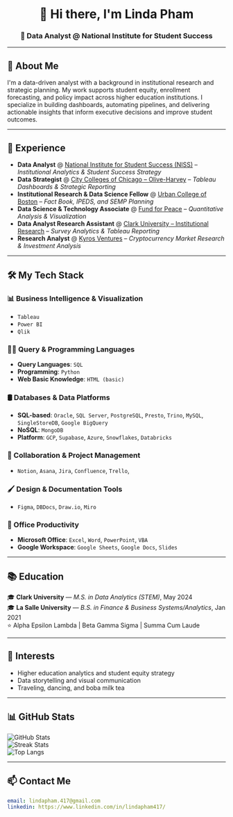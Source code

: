 <div align="center">

# 👋 Hi there, I'm Linda Pham

###  💼 Data Analyst @ National Institute for Student Success  

</div>

---

## 🧠 About Me

I'm a data-driven analyst with a background in institutional research and strategic planning. My work supports student equity, enrollment forecasting, and policy impact across higher education institutions. I specialize in building dashboards, automating pipelines, and delivering actionable insights that inform executive decisions and improve student outcomes.

---

## 💼 Experience

- **Data Analyst** @ [National Institute for Student Success (NISS)](https://niss.gsu.edu/) – *Institutional Analytics & Student Success Strategy*
- **Data Strategist** @ [City Colleges of Chicago – Olive-Harvey](https://www.ccc.edu/colleges/olive-harvey) – *Tableau Dashboards & Strategic Reporting*
- **Institutional Research & Data Science Fellow** @ [Urban College of Boston](https://www.urbancollege.edu/) – *Fact Book, IPEDS, and SEMP Planning*
- **Data Science & Technology Associate** @ [Fund for Peace](https://fundforpeace.org/) – *Quantitative Analysis & Visualization*
- **Data Analyst Research Assistant** @ [Clark University – Institutional Research](https://www.clarku.edu/offices/strategic-analytics/) – *Survey Analytics & Tableau Reporting*
- **Research Analyst** @ [Kyros Ventures](https://kyros.ventures/) – *Cryptocurrency Market Research & Investment Analysis*

---

## 🛠️ My Tech Stack

### 📊 Business Intelligence & Visualization
- `Tableau`
- `Power BI`
- `Qlik`
  
### 🧑‍💻 Query & Programming Languages
- **Query Languages**: `SQL`
- **Programming**: `Python`
- **Web Basic Knowledge**: `HTML (basic)`

### 🛢️ Databases & Data Platforms
- **SQL-based**: `Oracle`, `SQL Server`, `PostgreSQL`, `Presto`, `Trino`, `MySQL`, `SingleStoreDB`, `Google BigQuery`
- **NoSQL**: `MongoDB`
- **Platform**: `GCP`, `Supabase`, `Azure`, `Snowflakes`, `Databricks`

### 🧠 Collaboration & Project Management
-  `Notion`, `Asana`, `Jira`, `Confluence`, `Trello`,

### 🖌️ Design & Documentation Tools
- `Figma`, `DBDocs`, `Draw.io`, `Miro`

### 🧾 Office Productivity
- **Microsoft Office**: `Excel`, `Word`, `PowerPoint`, `VBA`  
- **Google Workspace**: `Google Sheets`, `Google Docs`, `Slides`

---

## 📚 Education

🎓 **Clark University** — *M.S. in Data Analytics (STEM)*, May 2024  
🎓 **La Salle University** — *B.S. in Finance & Business Systems/Analytics*, Jan 2021  
⭐ Alpha Epsilon Lambda | Beta Gamma Sigma | Summa Cum Laude

---

## 🌱 Interests

- Higher education analytics and student equity strategy  
- Data storytelling and visual communication  
- Traveling, dancing, and boba milk tea

---

## 📊 GitHub Stats

![GitHub Stats](https://github-readme-stats.vercel.app/api?username=lindapham417&theme=default&hide_border=false&include_all_commits=true&count_private=true)  
![Streak Stats](https://github-readme-streak-stats.herokuapp.com/?user=lindapham417&theme=default&hide_border=false)  
![Top Langs](https://github-readme-stats.vercel.app/api/top-langs/?username=lindapham417&theme=default&layout=compact)

---

## 📫 Contact Me
```yaml
email: lindapham.417@gmail.com
linkedin: https://www.linkedin.com/in/lindapham417/
